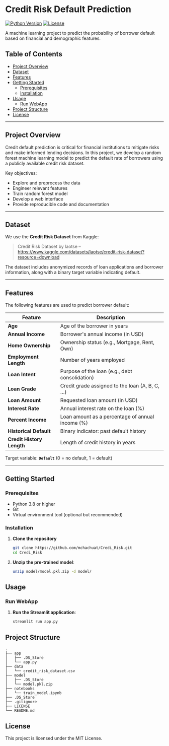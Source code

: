 # Credit Risk Default Prediction

[![Python Version](https://img.shields.io/badge/python-3.8%2B-blue.svg)](https://www.python.org/) [![License](https://img.shields.io/badge/license-MIT-green.svg)](./LICENSE)

A machine learning project to predict the probability of borrower default based on financial and demographic features.

## Table of Contents

- [Project Overview](#project-overview)
- [Dataset](#dataset)
- [Features](#features)
- [Getting Started](#getting-started)
  - [Prerequisites](#prerequisites)
  - [Installation](#installation)
- [Usage](#usage)
  - [Run WebApp](#run-webapp)
- [Project Structure](#project-structure)
- [License](#license)

---

## Project Overview

Credit default prediction is critical for financial institutions to mitigate risks and make informed lending decisions. In this project, we develop a random forest machine learning model to predict the default rate of borrowers using a publicly available credit risk dataset.

Key objectives:

- Explore and preprocess the data
- Engineer relevant features
- Train random forest model
- Develop a web interface
- Provide reproducible code and documentation

---

## Dataset

We use the **Credit Risk Dataset** from Kaggle:

> Credit Risk Dataset by laotse – https://www.kaggle.com/datasets/laotse/credit-risk-dataset?resource=download

The dataset includes anonymized records of loan applications and borrower information, along with a binary target variable indicating default.

---

## Features

The following features are used to predict borrower default:

| Feature                     | Description                                          |
|-----------------------------|------------------------------------------------------|
| **Age**                     | Age of the borrower in years                         |
| **Annual Income**           | Borrower's annual income (in USD)                    |
| **Home Ownership**          | Ownership status (e.g., Mortgage, Rent, Own)         |
| **Employment Length**       | Number of years employed                             |
| **Loan Intent**             | Purpose of the loan (e.g., debt consolidation)       |
| **Loan Grade**              | Credit grade assigned to the loan (A, B, C, …)       |
| **Loan Amount**             | Requested loan amount (in USD)                       |
| **Interest Rate**           | Annual interest rate on the loan (%)                 |
| **Percent Income**          | Loan amount as a percentage of annual income (%)     |
| **Historical Default**      | Binary indicator: past default history               |
| **Credit History Length**   | Length of credit history in years                    |

Target variable: **`Default`** (0 = no default, 1 = default)

---

## Getting Started

### Prerequisites

- Python 3.8 or higher
- Git
- Virtual environment tool (optional but recommended)

### Installation

1. **Clone the repository**
   ```bash
   git clone https://github.com/mchachuat/Credi_Risk.git
   cd Credi_Risk

2. **Unzip the pre-trained model**:
   ```bash
   unzip model/model.pkl.zip -d model/

## Usage

### Run WebApp

1. **Run the Streamlit application**:
   ```bash
   streamlit run app.py

## Project Structure

    .
    ├── app
    │   ├── .DS_Store
    │   └── app.py
    ├── data
    │   └── credit_risk_dataset.csv
    ├── model
    │   ├── .DS_Store
    │   └── model.pkl.zip
    ├── notebooks
    │   └── train_model.ipynb
    ├── .DS_Store
    ├── .gitignore
    ├── LICENSE
    └── README.md

## License

This project is licensed under the MIT License.


